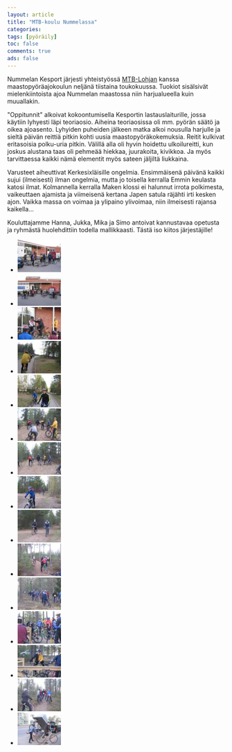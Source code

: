 ```yaml
---
layout: article 
title: "MTB-koulu Nummelassa" 
categories: 
tags: [pyöräily]
toc: false 
comments: true 
ads: false 
---
```


Nummelan Kesport järjesti yhteistyössä [MTB-Lohjan](http://www.mtb-lohja.com/)
kanssa maastopyöräajokoulun neljänä tiistaina toukokuussa. Tuokiot sisälsivät
mielenkiintoista ajoa Nummelan maastossa niin harjualueella kuin
muuallakin.

"Oppitunnit" alkoivat kokoontumisella Kesportin lastauslaiturille, jossa
käytiin lyhyesti läpi teoriaosio. Aiheina teoriaosissa oli mm. pyörän
säätö ja oikea ajoasento. Lyhyiden puheiden jälkeen matka alkoi nousulla
harjulle ja sieltä päivän reittiä pitkin kohti uusia
maastopyöräkokemuksia. Reitit kulkivat eritasoisia polku-uria pitkin.
Välillä alla oli hyvin hoidettu ulkoilureitti, kun joskus alustana taas
oli pehmeää hiekkaa, juurakoita, kivikkoa. Ja myös tarvittaessa kaikki
nämä elementit myös sateen jäljiltä liukkaina.

Varusteet aiheuttivat Kerkesixläisille ongelmia. Ensimmäisenä päivänä
kaikki sujui (ilmeisesti) ilman ongelmia, mutta jo toisella kerralla
Emmin keulasta katosi ilmat. Kolmannella kerralla Maken klossi ei
halunnut irrota polkimesta, vaikeuttaen ajamista ja viimeisenä kertana
Japen satula räjähti irti kesken ajon. Vaikka massa on voimaa ja
ylipaino ylivoimaa, niin ilmeisesti rajansa kaikella...

Kouluttajamme Hanna, Jukka, Mika ja Simo antoivat kannustavaa opetusta
ja ryhmästä huolehdittiin todella mallikkaasti. Tästä iso kiitos
järjestäjille!

<div class="th-grid image-gallery" markdown="1">

-   [![](/images/mtb-koulu-nummelassa/Thumbnails/MTB-koulu%20004.jpg)](/images/mtb-koulu-nummelassa/MTB-koulu%20004.jpg)
-   [![](/images/mtb-koulu-nummelassa/Thumbnails/MTB-koulu%20005.jpg)](/images/mtb-koulu-nummelassa/MTB-koulu%20005.jpg)
-   [![](/images/mtb-koulu-nummelassa/Thumbnails/MTB-koulu%20006.jpg)](/images/mtb-koulu-nummelassa/MTB-koulu%20006.jpg)
-   [![](/images/mtb-koulu-nummelassa/Thumbnails/MTB-koulu%20007.jpg)](/images/mtb-koulu-nummelassa/MTB-koulu%20007.jpg)
-   [![](/images/mtb-koulu-nummelassa/Thumbnails/MTB-koulu%20008.jpg)](/images/mtb-koulu-nummelassa/MTB-koulu%20008.jpg)
-   [![](/images/mtb-koulu-nummelassa/Thumbnails/MTB-koulu%20010.jpg)](/images/mtb-koulu-nummelassa/MTB-koulu%20010.jpg)
-   [![](/images/mtb-koulu-nummelassa/Thumbnails/MTB-koulu%20011.jpg)](/images/mtb-koulu-nummelassa/MTB-koulu%20011.jpg)
-   [![](/images/mtb-koulu-nummelassa/Thumbnails/MTB-koulu%20016.jpg)](/images/mtb-koulu-nummelassa/MTB-koulu%20016.jpg)
-   [![](/images/mtb-koulu-nummelassa/Thumbnails/MTB-koulu%20017.jpg)](/images/mtb-koulu-nummelassa/MTB-koulu%20017.jpg)
-   [![](/images/mtb-koulu-nummelassa/Thumbnails/MTB-koulu%20018.jpg)](/images/mtb-koulu-nummelassa/MTB-koulu%20018.jpg)
-   [![](/images/mtb-koulu-nummelassa/Thumbnails/MTB-koulu%20019.jpg)](/images/mtb-koulu-nummelassa/MTB-koulu%20019.jpg)
-   [![](/images/mtb-koulu-nummelassa/Thumbnails/MTB-koulu%20020.jpg)](/images/mtb-koulu-nummelassa/MTB-koulu%20020.jpg)
-   [![](/images/mtb-koulu-nummelassa/Thumbnails/MTB-koulu%20021.jpg)](/images/mtb-koulu-nummelassa/MTB-koulu%20021.jpg)
-   [![](/images/mtb-koulu-nummelassa/Thumbnails/MTB-koulu%20022.jpg)](/images/mtb-koulu-nummelassa/MTB-koulu%20022.jpg)
-   [![](/images/mtb-koulu-nummelassa/Thumbnails/MTB-koulu%20024.jpg)](/images/mtb-koulu-nummelassa/MTB-koulu%20024.jpg)

</div>
